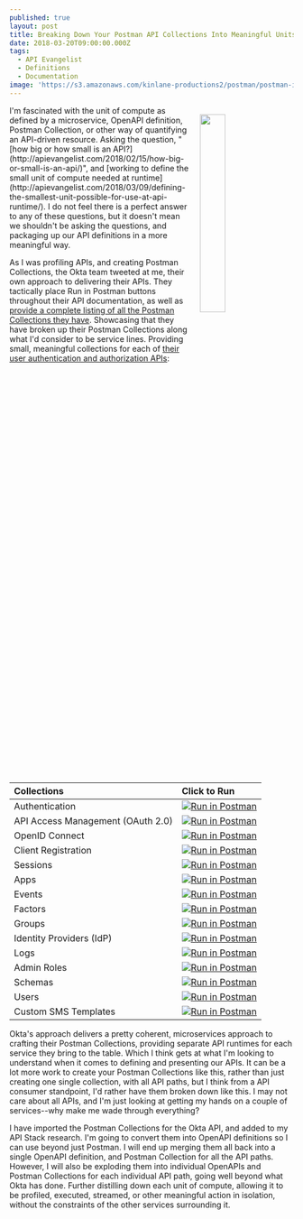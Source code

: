 ```yaml
---
published: true
layout: post
title: Breaking Down Your Postman API Collections Into Meaningful Units Of Compute
date: 2018-03-20T09:00:00.000Z
tags:
  - API Evangelist
  - Definitions
  - Documentation
image: 'https://s3.amazonaws.com/kinlane-productions2/postman/postman-icon.png'
---
```

<p><img src="{{ page.image }}" width="30%" align="right" style="padding: 15px;" /></p>I'm fascinated with the unit of compute as defined by a microservice, OpenAPI definition, Postman Collection, or other way of quantifying an API-driven resource. Asking the question, "[how big or how small is an API?](http://apievangelist.com/2018/02/15/how-big-or-small-is-an-api/)", and [working to define the small unit of compute needed at runtime](http://apievangelist.com/2018/03/09/defining-the-smallest-unit-possible-for-use-at-api-runtime/). I do not feel there is a perfect answer to any of these questions, but it doesn't mean we shouldn't be asking the questions, and packaging up our API definitions in a more meaningful way.

As I was profiling APIs, and creating Postman Collections, the Okta team tweeted at me, their own approach to delivering their APIs. They tactically place Run in Postman buttons throughout their API documentation, as well as [provide a complete listing of all the Postman Collections they have](https://developer.okta.com/docs/api/getting_started/api_test_client.html#collections-quick-reference). Showcasing that they have broken up their Postman Collections along what I'd consider to be service lines. Providing small, meaningful collections for each of [their user authentication and authorization APIs](https://developer.okta.com/docs/api/getting_started/api_test_client.html):

<table width="100%">
  <thead>
    <tr>
      <th style="text-align: left">Collections</th>
      <th style="text-align: left">Click to Run</th>
    </tr>
  </thead>
  <tbody>
    <tr>
      <td style="text-align: left">Authentication</td>
      <td style="text-align: left"><a href="https://app.getpostman.com/run-collection/f9684487e584101f25a3" target="_blank"><img src="https://run.pstmn.io/button.svg" alt="Run in Postman" /></a></td>
    </tr>
    <tr>
      <td style="text-align: left">API Access Management (OAuth 2.0)</td>
      <td style="text-align: left"><a href="https://app.getpostman.com/run-collection/e4d286b1af2294bb14a0" target="_blank"><img src="https://run.pstmn.io/button.svg" alt="Run in Postman" /></a></td>
    </tr>
    <tr>
      <td style="text-align: left">OpenID Connect</td>
      <td style="text-align: left"><a href="https://app.getpostman.com/run-collection/fd92d7c1ab0fbfdecab2" target="_blank"><img src="https://run.pstmn.io/button.svg" alt="Run in Postman" /></a></td>
    </tr>
    <tr>
      <td style="text-align: left">Client Registration</td>
      <td style="text-align: left"><a href="https://app.getpostman.com/run-collection/291ba43cde74844dd4a7" target="_blank"><img src="https://run.pstmn.io/button.svg" alt="Run in Postman" /></a></td>
    </tr>
    <tr>
      <td style="text-align: left">Sessions</td>
      <td style="text-align: left"><a href="https://app.getpostman.com/run-collection/b2e06a22c396bcc94530" target="_blank"><img src="https://run.pstmn.io/button.svg" alt="Run in Postman" /></a></td>
    </tr>
    <tr>
      <td style="text-align: left">Apps</td>
      <td style="text-align: left"><a href="https://app.getpostman.com/run-collection/4857222012c11cf5e8cd" target="_blank"><img src="https://run.pstmn.io/button.svg" alt="Run in Postman" /></a></td>
    </tr>
    <tr>
      <td style="text-align: left">Events</td>
      <td style="text-align: left"><a href="https://app.getpostman.com/run-collection/f990a71f061a7a16d0bf" target="_blank"><img src="https://run.pstmn.io/button.svg" alt="Run in Postman" /></a></td>
    </tr>
    <tr>
      <td style="text-align: left">Factors</td>
      <td style="text-align: left"><a href="https://app.getpostman.com/run-collection/9fdda657d134039fcaba" target="_blank"><img src="https://run.pstmn.io/button.svg" alt="Run in Postman" /></a></td>
    </tr>
    <tr>
      <td style="text-align: left">Groups</td>
      <td style="text-align: left"><a href="https://app.getpostman.com/run-collection/0bb414f9594ed93672a0" target="_blank"><img src="https://run.pstmn.io/button.svg" alt="Run in Postman" /></a></td>
    </tr>
    <tr>
      <td style="text-align: left">Identity Providers (IdP)</td>
      <td style="text-align: left"><a href="https://app.getpostman.com/run-collection/00a7a643fc0ab3bb54c8" target="_blank"><img src="https://run.pstmn.io/button.svg" alt="Run in Postman" /></a></td>
    </tr>
    <tr>
      <td style="text-align: left">Logs</td>
      <td style="text-align: left"><a href="https://app.getpostman.com/run-collection/9cfb0dd661a5432a77c6" target="_blank"><img src="https://run.pstmn.io/button.svg" alt="Run in Postman" /></a></td>
    </tr>
    <tr>
      <td style="text-align: left">Admin Roles</td>
      <td style="text-align: left"><a href="https://app.getpostman.com/run-collection/04f5ec85685ac6f2827e" target="_blank"><img src="https://run.pstmn.io/button.svg" alt="Run in Postman" /></a></td>
    </tr>
    <tr>
      <td style="text-align: left">Schemas</td>
      <td style="text-align: left"><a href="https://app.getpostman.com/run-collection/443242e60287fb4b8d6d" target="_blank"><img src="https://run.pstmn.io/button.svg" alt="Run in Postman" /></a></td>
    </tr>
    <tr>
      <td style="text-align: left">Users</td>
      <td style="text-align: left"><a href="https://app.getpostman.com/run-collection/1755573c5cf5fbf7968b" target="_blank"><img src="https://run.pstmn.io/button.svg" alt="Run in Postman" /></a></td>
    </tr>
    <tr>
      <td style="text-align: left">Custom SMS Templates</td>
      <td style="text-align: left"><a href="https://app.getpostman.com/run-collection/d71f7946d8d56ccdaa06" target="_blank"><img src="https://run.pstmn.io/button.svg" alt="Run in Postman" /></a></td>
    </tr>
  </tbody>
</table>

Okta's approach delivers a pretty coherent, microservices approach to crafting their Postman Collections, providing separate API runtimes for each service they bring to the table. Which I think gets at what I'm looking to understand when it comes to defining and presenting our APIs. It can be a lot more work to create your Postman Collections like this, rather than just creating one single collection, with all API paths, but I think from a API consumer standpoint, I'd rather have them broken down like this. I may not care about all APIs, and I'm just looking at getting my hands on a couple of services--why make me wade through everything?

I have imported the Postman Collections for the Okta API, and added to my API Stack research. I'm going to convert them into OpenAPI definitions so I can use beyond just Postman. I will end up merging them all back into a single OpenAPI definition, and Postman Collection for all the API paths. However, I will also be exploding them into individual OpenAPIs and Postman Collections for each individual API path, going well beyond what Okta has done. Further distilling down each unit of compute, allowing it to be profiled, executed, streamed, or other meaningful action in isolation, without the constraints of the other services surrounding it.

<script type="text/javascript">
  (function (p,o,s,t,m,a,n) {
    !p[s] && (p[s] = function () { (p[t] || (p[t] = [])).push(arguments); });
    !o.getElementById(s+t) && o.getElementsByTagName("head")[0].appendChild((
      (n = o.createElement("script")),
      (n.id = s+t), (n.async = 1), (n.src = m), n
    ));
  }(window, document, "_pm", "PostmanRunObject", "https://run.pstmn.io/button.js"));
</script>
